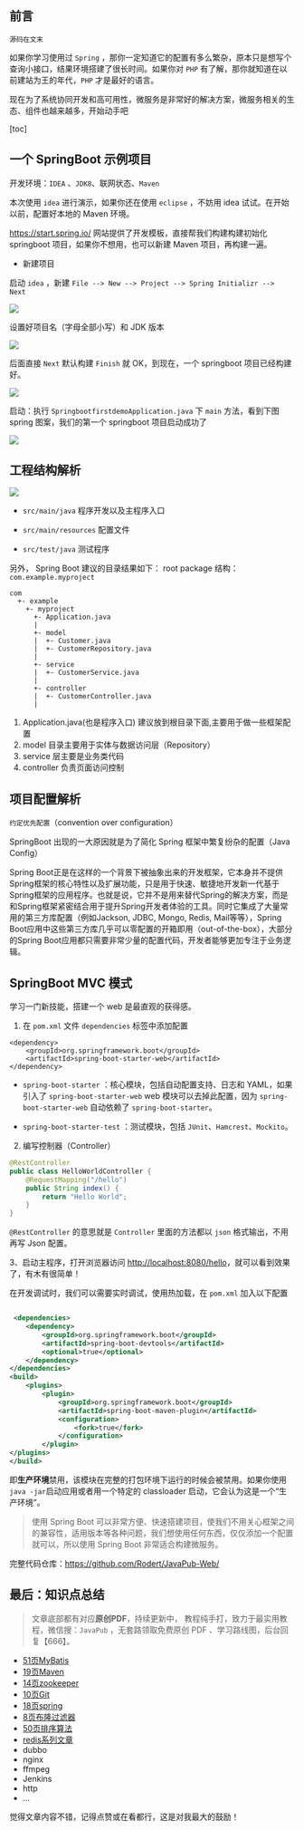 ## 前言

`源码在文末`

如果你学习使用过 `Spring` ，那你一定知道它的配置有多么繁杂，原本只是想写个查询小接口，结果环境搭建了很长时间。如果你对 `PHP` 有了解，那你就知道在以前建站为王的年代，`PHP` 才是最好的语言。


现在为了系统协同开发和高可用性，微服务是非常好的解决方案，微服务相关的生态、组件也越来越多，开始动手吧



[toc]

## 一个 SpringBoot 示例项目

开发环境：`IDEA` 、`JDK8`、联网状态、`Maven`

本次使用 `idea` 进行演示，如果你还在使用 `eclipse` ，不妨用 idea 试试。在开始以前，配置好本地的 Maven 环境。

https://start.spring.io/ 网站提供了开发模板，直接帮我们构建构建初始化 springboot 项目，如果你不想用，也可以新建 Maven 项目，再构建一遍。



- 新建项目



启动 `idea` ，新建 `File --> New --> Project --> Spring Initializr --> Next`

![](https://imgkr.cn-bj.ufileos.com/bfc82ba4-bb4a-48f2-b887-123dc933e134.png)




设置好项目名（字母全部小写）和 JDK 版本

![](https://imgkr.cn-bj.ufileos.com/8f243fa3-4c97-4084-899f-5f0f24fe0118.png)




后面直接 `Next` 默认构建 `Finish` 就 OK，到现在，一个 springboot 项目已经构建好。


![](https://imgkr.cn-bj.ufileos.com/aa67b879-14de-43ae-ac13-e03d65999e53.png)



启动：执行 `SpringbootfirstdemoApplication.java` 下 `main` 方法，看到下图 spring 图案，我们的第一个 springboot 项目启动成功了


![](https://imgkr.cn-bj.ufileos.com/4dfe0d1c-940b-4049-9b4a-0ee701cc00f1.png)




## 工程结构解析




![](https://imgkr.cn-bj.ufileos.com/6efacf5c-8d78-4904-96c2-2ffd01a701af.png)



- `src/main/java` 程序开发以及主程序入口

- `src/main/resources` 配置文件

- `src/test/java` 测试程序


另外， Spring Boot 建议的目录结果如下： 
root package 结构：`com.example.myproject`

```
com
  +- example
    +- myproject
      +- Application.java
      |
      +- model
      |  +- Customer.java
      |  +- CustomerRepository.java
      |
      +- service
      |  +- CustomerService.java
      |
      +- controller
      |  +- CustomerController.java
      |
```

1. Application.java(也是程序入口) 建议放到根目录下面,主要用于做一些框架配置
2. model 目录主要用于实体与数据访问层（Repository）
3. service 层主要是业务类代码
4. controller 负责页面访问控制



## 项目配置解析

`约定优先配置`（convention over configuration）

SpringBoot 出现的一大原因就是为了简化 Spring 框架中繁复纷杂的配置（Java Config）


Spring Boot正是在这样的一个背景下被抽象出来的开发框架，它本身并不提供Spring框架的核心特性以及扩展功能，只是用于快速、敏捷地开发新一代基于Spring框架的应用程序。也就是说，它并不是用来替代Spring的解决方案，而是和Spring框架紧密结合用于提升Spring开发者体验的工具。同时它集成了大量常用的第三方库配置（例如Jackson, JDBC, Mongo, Redis, Mail等等），Spring Boot应用中这些第三方库几乎可以零配置的开箱即用（out-of-the-box），大部分的Spring Boot应用都只需要非常少量的配置代码，开发者能够更加专注于业务逻辑。



## SpringBoot MVC 模式

学习一门新技能，搭建一个 web 是最直观的获得感。

1. 在 `pom.xml` 文件 `dependencies` 标签中添加配置

```
<dependency>
    <groupId>org.springframework.boot</groupId>
    <artifactId>spring-boot-starter-web</artifactId>
</dependency>
```

- `spring-boot-starter` ：核心模块，包括自动配置支持、日志和 YAML，如果引入了 `spring-boot-starter-web` web 模块可以去掉此配置，因为 `spring-boot-starter-web` 自动依赖了 `spring-boot-starter`。

- `spring-boot-starter-test` ：测试模块，包括 `JUnit`、`Hamcrest`、`Mockito`。

2. 编写控制器（Controller）

```java
@RestController
public class HelloWorldController {
    @RequestMapping("/hello")
    public String index() {
        return "Hello World";
    }
}
```

`@RestController` 的意思就是 `Controller` 里面的方法都以 `json` 格式输出，不用再写 Json 配置。

3、启动主程序，打开浏览器访问 [ http://localhost:8080/hello]( http://localhost:8080/hello)，就可以看到效果了，有木有很简单！



在开发调试时，我们可以需要实时调试，使用热加载，在 `pom.xml` 加入以下配置



```xml

 <dependencies>
    <dependency>
        <groupId>org.springframework.boot</groupId>
        <artifactId>spring-boot-devtools</artifactId>
        <optional>true</optional>
    </dependency>
</dependencies>
<build>
    <plugins>
        <plugin>
            <groupId>org.springframework.boot</groupId>
            <artifactId>spring-boot-maven-plugin</artifactId>
            <configuration>
                <fork>true</fork>
            </configuration>
        </plugin>
</plugins>
</build>
```



即**生产环境**禁用，该模块在完整的打包环境下运行的时候会被禁用。如果你使用 `java -jar`启动应用或者用一个特定的 classloader 启动，它会认为这是一个“生产环境”。







>  使用 Spring Boot 可以非常方便、快速搭建项目，使我们不用关心框架之间的兼容性，适用版本等各种问题，我们想使用任何东西，仅仅添加一个配置就可以，所以使用 Spring Boot 非常适合构建微服务。



完整代码仓库：https://github.com/Rodert/JavaPub-Web/

## 最后：知识点总结

> 文章底部都有对应**原创PDF**，持续更新中，
> 教程纯手打，致力于最实用教程，微信搜：`JavaPub` ，无套路领取免费原创 PDF 、学习路线图，后台回复【666】。


- [51页MyBatis](https://mp.weixin.qq.com/s/op9ADw_6U5MhbcUlkFtOUQ)
- [19页Maven](https://mp.weixin.qq.com/s/xqfSB43U8PfJOGzMBz5GFg)
- [14页zookeeper](https://mp.weixin.qq.com/s/HfZ3nmTqCYHRhUkoSMEZAg)
- [10页Git](https://mp.weixin.qq.com/s/keQpwkwXbiUxsjQNxse2mw)
- [18页spring](https://mp.weixin.qq.com/s/5nj-AAekF8j5KL6J67UZKA)
- [8页布隆过滤器](https://mp.weixin.qq.com/s/6b5y8l9qIoD6VXdDZuIgBQ)
- [50页排序算法](https://mp.weixin.qq.com/s/10GFjOZ2VgA06hWe_wkmwQ)
- [redis系列文章](https://mp.weixin.qq.com/mp/appmsgalbum?__biz=MzUzNDUyOTY0Nw==&action=getalbum&album_id=1389304118178840577&subscene=38&scenenote=https%3A%2F%2Fmp.weixin.qq.com%2Fs%3F__biz%3DMzUzNDUyOTY0Nw%3D%3D%26mid%3D2247484050%26idx%3D1%26sn%3D5b76110a20c22959fdbbe1f8f367a709%26chksm%3Dfa921192cde59884bd8c810eba099e3d371f7f77f9481d167e76753739fce4ed0111ca343a35%26scene%3D38%26key%3D070a779d36af0f7cd3fd27fb2d27f26966e513c47424a8d2d3809a99fec3c4f0ebb01310a95488799f6607e48fe2bbe19522140d096f40716551e606108de54829aa403332796a037a4a33dfd67d1e86%26ascene%3D7%26uin%3DMTk1NDc4MzM2Mg%253D%253D%26devicetype%3DWindows%2B10%2Bx64%26version%3D62090529%26lang%3Dzh_CN%26exportkey%3DARcAFhCjF04JtUcLtTxc89g%253D%26pass_ticket%3Dyp2C4BB%252FTDbYFqEshvhu%252BRQ50tpqJSenOgClIcdb07AUSSe8haDDl06Y%252BOJ1u0Sq%26winzoom%3D1#wechat_redirect)
- dubbo
- nginx
- ffmpeg
- Jenkins
- http
- ...



觉得文章内容不错，记得点赞或在看都行，这是对我最大的鼓励！

